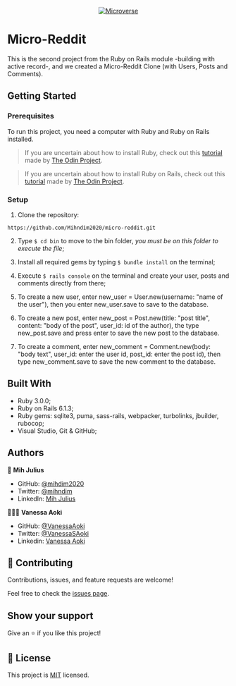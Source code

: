 <p align="center">
  <a href="https://www.microverse.org/">
    <img alt="Microverse" src="https://img.shields.io/badge/-Microverse-blueviolet?style=flat-square">
  </a>
</p>

# Micro-Reddit
This is the second project from the Ruby on Rails module -building with active record-, and we created a Micro-Reddit Clone (with Users, Posts and Comments).

## Getting Started

### Prerequisites
To run this project, you need a computer with Ruby and Ruby on Rails installed.
> If you are uncertain about how to install Ruby, check out this [tutorial](https://www.theodinproject.com/courses/ruby-programming/lessons/installing-ruby-ruby-programming) made by [The Odin Project](https://www.theodinproject.com/about).

> If you are uncertain about how to install Ruby on Rails, check out this [tutorial](https://www.theodinproject.com/paths/full-stack-ruby-on-rails/courses/ruby-on-rails/lessons/your-first-rails-application-ruby-on-rails) made by [The Odin Project](https://www.theodinproject.com/about).

### Setup

1. Clone the repository:
```
https://github.com/Mihndim2020/micro-reddit.git
```
2. Type  `$ cd bin` to move to the bin folder, *you must be on this folder to execute the file*;

3. Install all required gems by typing `$ bundle install` on the terminal;

4. Execute `$ rails console` on the terminal and create your user, posts and comments directly from there;

5. To create a new user, enter new_user = User.new(username: "name of the user"), then you enter new_user.save to save to the database. 

6. To create a new post, enter new_post = Post.new(title: "post title", content: "body of the post", user_id: id of the author), the type new_post.save and press enter to save the new post to the database.

7. To create a comment, enter new_comment = Comment.new(body: "body text", user_id: enter the user id, post_id: enter the post id), then type new_comment.save to save the new  comment to the database. 
 
## Built With

- Ruby 3.0.0;
- Ruby on Rails 6.1.3;
- Ruby gems: sqlite3, puma, sass-rails, webpacker, turbolinks, jbuilder, rubocop;
- Visual Studio, Git & GitHub;

## Authors

👤 **Mih Julius**

- GitHub: [@mihdim2020](https://github.com/@mihdim2020)
- Twitter: [@mihndim](https://twitter.com/@mihndim)
- LinkedIn: [Mih Julius](https://linkedin.com/Mih_Julius)

👩🏼‍💻 **Vanessa Aoki**

- GitHub: [@VanessaAoki](https://github.com/VanessaAoki)
- Twitter: [@VanessaSAoki](https://twitter.com/VanessaSAoki)
- Linkedin: [Vanessa Aoki](https://www.linkedin.com/in/vanessasaoki/)


## 🤝 Contributing

Contributions, issues, and feature requests are welcome!

Feel free to check the [issues page](https://github.com/Mihndim2020/micro-reddit/issues).


## Show your support

Give an ⭐️ if you like this project!


## 📝 License

This project is [MIT](./LICENSE) licensed.
